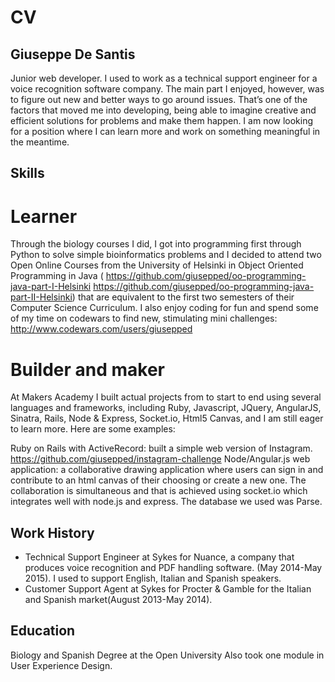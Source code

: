 # CV

Giuseppe De Santis
---------------------------
Junior web developer. I used to work as a technical support engineer for a voice recognition software company. The main part I enjoyed, however, was to figure out new and better ways to go around issues. That’s one of the factors that moved me into developing, being able to imagine creative and efficient solutions for problems and make them happen. I am now looking for a position where I can learn more and work on something meaningful in the meantime.


Skills
--------
# Learner
Through the biology courses I did, I got into programming first through Python to solve simple bioinformatics problems and I decided to attend two Open Online Courses from the University of Helsinki in Object Oriented Programming in Java ( https://github.com/giusepped/oo-programming-java-part-I-Helsinki https://github.com/giusepped/oo-programming-java-part-II-Helsinki) that are equivalent to the first two semesters of their Computer Science Curriculum. I also enjoy coding for fun and spend some of my time on codewars to find new, stimulating mini challenges:
http://www.codewars.com/users/giusepped 

# Builder and maker
At Makers Academy I built actual projects from to start to end using several languages and frameworks, including Ruby, Javascript, JQuery, AngularJS, Sinatra, Rails, Node & Express, Socket.io, Html5 Canvas, and I am still eager to learn more. Here are some examples:

Ruby on Rails with ActiveRecord: built a simple web version of Instagram. https://github.com/giusepped/instagram-challenge 
Node/Angular.js web application: a collaborative drawing application where users can sign in and contribute to an html canvas of their choosing or create a new one. The collaboration is simultaneous and that is achieved using socket.io which integrates well with node.js and express. The database we used was Parse. 

Work History
-----------------
- Technical Support Engineer at Sykes for Nuance, a company that produces voice recognition and PDF handling software. (May 2014-May 2015). I used to support English, Italian and Spanish speakers.
- Customer Support Agent at Sykes for Procter & Gamble for the Italian and Spanish market(August 2013-May 2014).


Education
-------------

Biology and Spanish Degree at the Open University 
Also took one module in User Experience Design.
